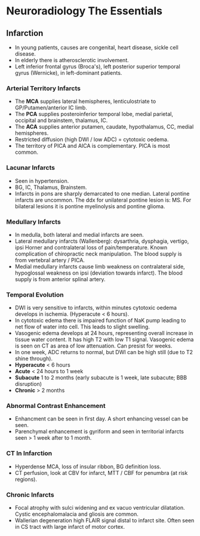 # Neuroradiology The Essentials
## Infarction

* In young patients, causes are congenital, heart disease, sickle cell disease.
* In elderly there is atherosclerotic involvement.
* Left inferior frontal gyrus (Broca's), left posterior superior temporal gyrus (Wernicke), in left-dominant patients.

### Arterial Territory Infarcts
* The **MCA** supplies lateral hemispheres, lenticulostriate to GP/Putamen/anterior IC limb.
* The **PCA** supplies posteroinferior temporal lobe, medial parietal, occipital and brainstem, thalamus, IC.
* The **ACA** supplies anterior putamen, caudate, hypothalamus, CC, medial hemispheres.
* Restricted diffusion (high DWI / low ADC) = cytotoxic oedema.
* The territory of PICA and AICA is complementary. PICA is most common.

### Lacunar Infarcts
* Seen in hypertension.
* BG, IC, Thalamus, Brainstem.
* Infarcts in pons are sharply demarcated to one median. Lateral pontine infarcts are uncommon. The ddx for unilateral pontine lesion is: MS. For bilateral lesions it is pontine myelinolysis and pontine glioma.

### Medullary Infarcts
* In medulla, both lateral and medial infarcts are seen.
* Lateral medullary infarcts (Wallenberg): dysarthria, dysphagia, vertigo, ipsi Horner and contralateral loss of pain/temperature. Known complication of chiropractic neck manipulation. The blood supply is from vertebral artery / PICA.
* Medial medullary infarcts cause limb weakness on contralateral side, hypoglossal weakness on ipsi (deviation towards infarct). The blood supply is from anterior splinal artery.

### Temporal Evolution
* DWI is very sensitive to infarcts, within minutes cytotoxic oedema develops in ischemia. (Hyperacute < 6 hours).
* In cytotoxic edema there is impaired function of NaK pump leading to net flow of water into cell. This leads to slight swelling.
* Vasogenic edema develops at 24 hours, representing overall increase in tissue water content. It has high T2 with low T1 signal. Vasogenic edema is seen on CT as area of low attenuation. Can presist for weeks.
* In one week, ADC returns to normal, but DWI can be high still (due to T2 shine through).
* **Hyperacute** < 6 hours
* **Acute** < 24 hours to 1 week
* **Subacute** 1 to 2 months (early subacute is 1 week, late subacute; BBB disruption)
* **Chronic** > 2 months

### Abnormal Contrast Enhancement
* Enhancment can be seen in first day. A short enhancing vessel can be seen.
* Parenchymal enhancement is gyriform and seen in territorial infarcts seen > 1 week after to 1 month.

### CT In Infarction
* Hyperdense MCA, loss of insular ribbon, BG definition loss.
* CT perfusion, look at CBV for infarct, MTT / CBF for penumbra (at risk regions).

### Chronic Infarcts
* Focal atrophy with sulci widening and ex vacuo ventricular dilatation. Cystic encephalomalacia and gliosis are common.
* Wallerian degeneration high FLAIR signal distal to infarct site. Often seen in CS tract with large infarct of motor cortex.